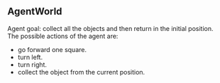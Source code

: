 ## AgentWorld
Agent goal: collect all the objects and then return in the initial position.<br/>
The possible actions of the agent are:<br/>
- go forward one square.
- turn left.
- turn right.
- collect the object from the current position.
